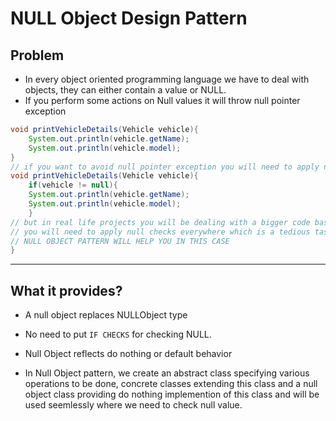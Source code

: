 # NULL Object Design Pattern

## Problem

- In every object oriented programming language we have to deal with objects, they can either contain a value or NULL.
- If you perform some actions on Null values it will throw null pointer exception

```java
void printVehicleDetails(Vehicle vehicle){
    System.out.println(vehicle.getName);
    System.out.println(vehicle.model);
}
// if you want to avoid null pointer exception you will need to apply null checks
void printVehicleDetails(Vehicle vehicle){
    if(vehicle != null){
    System.out.println(vehicle.getName);
    System.out.println(vehicle.model);
    }
// but in real life projects you will be dealing with a bigger code base
// you will need to apply null checks everywhere which is a tedious task
// NULL OBJECT PATTERN WILL HELP YOU IN THIS CASE
}

```

---

## What it provides?

- A null object replaces NULLObject type
- No need to put `IF CHECKS` for checking NULL.
- Null Object reflects do nothing or default behavior

- In Null Object pattern, we create an abstract class specifying various operations to be done, concrete classes extending this class and a null object class providing do nothing implemention of this class and will be used seemlessly where we need to check null value.
